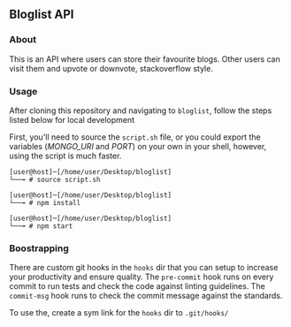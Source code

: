## Bloglist API

### About

This is an API where users can store their favourite blogs. Other users can visit them and upvote or downvote, stackoverflow style.
### Usage

After cloning this repository and navigating to `bloglist`, follow the steps listed below for local development

First, you'll need to source the `script.sh` file, or you could export the variables (_MONGO_URI_ and _PORT_) on your own in your shell, however, using the script is much faster.

```shell
[user@host]─[/home/user/Desktop/bloglist]
└──╼ # source script.sh

[user@host]─[/home/user/Desktop/bloglist]
└──╼ # npm install

[user@host]─[/home/user/Desktop/bloglist]
└──╼ # npm start
```

### Boostrapping

There are custom git hooks in the `hooks` dir that you can setup to increase your productivity and ensure quality.
The `pre-commit` hook runs on every commit to run tests and check the code against linting guidelines. The `commit-msg` hook runs to check the commit message against the standards.

To use the, create a sym link for the `hooks` dir to `.git/hooks/`
